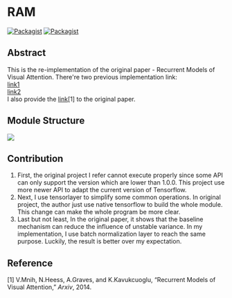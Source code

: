 # RAM
[![Packagist](https://img.shields.io/badge/Tensorflow-1.3.0-yellow.svg)]()
[![Packagist](https://img.shields.io/badge/Tensorlayer-1.6.1-blue.svg)]()    


Abstract
---
This is the re-implementation of the original paper - Recurrent Models of Visual Attention. There're two previous implementation link:    
[link1](https://github.com/zhongwen/RAM)     
[link2](https://github.com/jlindsey15/RAM)    
I also provide the [link](https://arxiv.org/abs/1406.6247)[1] to the original paper. 
    
Module Structure
---

![](https://github.com/SunnerLi/ram/blob/master/img/network.jpg) 

Contribution
----
1. First, the original project I refer cannot execute properly since some API can only support the version which are lower than 1.0.0. This project use more newer API to adapt the current version of Tensorflow.     
2. Next, I use tensorlayer to simplify some common operations. In original project, the author just use native tensorflow to build the whole module. This change can make the whole program be more clear.    
3. Last but not least, In the original paper, it shows that the baseline mechanism can reduce the influence of unstable variance. In my implementation, I use batch normalization layer to reach the same purpose. Luckily, the result is better over my expectation.     

Reference
----

[1] V.Mnih, N.Heess, A.Graves, and K.Kavukcuoglu, “Recurrent Models of Visual Attention,” _Arxiv_, 2014.